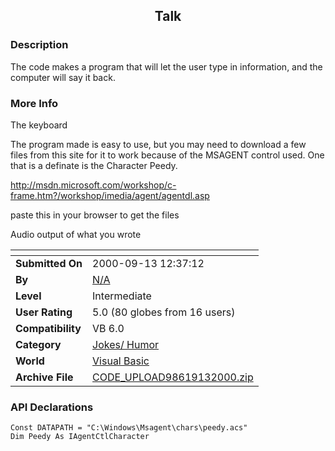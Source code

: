 ﻿<div align="center">

## Talk


</div>

### Description

The code makes a program that will let the user type in information, and the computer will say it back.
 
### More Info
 
The keyboard

The program made is easy to use, but you may need to download a few files from this site for it to work because of the MSAGENT control used. One that is a definate is the Character Peedy.

http://msdn.microsoft.com/workshop/c-frame.htm?/workshop/imedia/agent/agentdl.asp

paste this in your browser to get the files

Audio output of what you wrote


<span>             |<span>
---                |---
**Submitted On**   |2000-09-13 12:37:12
**By**             |[N/A](https://github.com/Planet-Source-Code/PSCIndex/blob/master/ByAuthor/empty.md)
**Level**          |Intermediate
**User Rating**    |5.0 (80 globes from 16 users)
**Compatibility**  |VB 6\.0
**Category**       |[Jokes/ Humor](https://github.com/Planet-Source-Code/PSCIndex/blob/master/ByCategory/jokes-humor__1-40.md)
**World**          |[Visual Basic](https://github.com/Planet-Source-Code/PSCIndex/blob/master/ByWorld/visual-basic.md)
**Archive File**   |[CODE\_UPLOAD98619132000\.zip](https://github.com/Planet-Source-Code/talk__1-11452/archive/master.zip)

### API Declarations

```
Const DATAPATH = "C:\Windows\Msagent\chars\peedy.acs"
Dim Peedy As IAgentCtlCharacter
```





